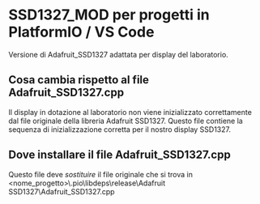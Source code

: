 # SSD1327_MOD per progetti in PlatformIO / VS Code
Versione di Adafruit_SSD1327 adattata per display del laboratorio.

## Cosa cambia rispetto al file Adafruit_SSD1327.cpp
Il display in dotazione al laboratorio non viene inizializzato correttamente dal file originale della libreria Adafruit SSD1327.
Questo file contiene la sequenza di inizializzazione corretta per il nostro display SSD1327.

## Dove installare il file Adafruit_SSD1327.cpp
Questo file deve _sostituire_ il file originale che si trova in  <nome_progetto>\\.pio\libdeps\release\Adafruit SSD1327\Adafruit_SSD1327.cpp
